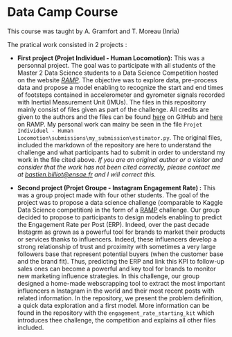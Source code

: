 # Data Camp Course 

This course was taught by A. Gramfort and T. Moreau (Inria)

The pratical work consisted in 2 projects :

* **First project (Projet Individuel - Human Locomotion):** This was a personnal project. The goal was to participate with all students of the Master 2 Data Science students to a Data Science Competition hosted on the website [*RAMP*](https://ramp.studio/). The objective was to explore data, pre-process data and propose a model enabling to recognize the start and end times of footsteps contained in accelerometer and gyrometer signals recorded with Inertial Measurement Unit (IMUs). The files in this repositorry mainly consist of files given as part of the challenge. All credits are given to the authors and the files can be found [here](https://github.com/ramp-kits/human_locomotion) on GitHub and [here](https://ramp.studio/events/human_locomotion_datacamp2020) on RAMP. My personal work can mainy be seen in the file `Projet Individuel - Human Locomotion\submissions\my_submission\estimator.py`. The original files, included the markdown of the repository are here to understand the challenge and what participants had to submit in order to understand my work in the file cited above. *If you are an original author or a visitor and consider that the work has not been cited correctly, please contact me at bastien.billiot@ensae.fr and I will correct this.*

* **Second project (Projet Groupe - Instagram Engagement Rate) :** This was a group project made with four other students. The goal of the project was to propose a data science challenge (comparable to Kaggle Data Science competition) in the form of a [RAMP](https://ramp.studio/) challenge. Our group decided to propose to participants to design models enabling to predict the Engagement Rate per Post (ERP). Indeed, over the past decade Instagrm as grown as a powerful tool for brands to market their products or services thanks to influencers. Indeed, these influencers develop a strong relationship of trust and proximity with sometimes a very large followers base that represent potential buyers (when the customer base and the brand fit). Thus, predicting the ERP and link this KPI to follow-up sales ones can become a powerful and key tool for brands to monitor new marketing influence strategies. In this challenge, our group designed a home-made webscrapping tool to extract the most important influencers n Instagram in the world and their most recent posts with related information. In the repository, we present the problem definition, a quick data exploration and a first model. More information can be found in the repository with the `engagement_rate_starting_kit` which introduces thee challenge, the competition and explains all other files included.